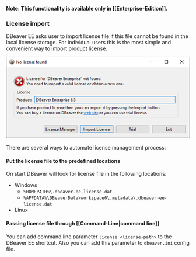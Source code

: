 **Note: This functionality is available only in [[Enterprise-Edition]].**

### License import

DBeaver EE asks user to import license file if this file cannot be found in the local license storage.
For individual users this is the most simple and convenient way to import product license.

![](images/license-not-found.png)

There are several ways to automate license management process:

#### Put the license file to the predefined locations

On start DBeaver will look for license file in the following locations: 
- Windows
    - `%HOMEPATH%\.dbeaver-ee-license.dat`
    - `%APPDATA%\DBeaverData\workspace6\.metadata\.dbeaver-ee-license.dat`
- Linux

#### Passing license file through [[Command-Line|command line]]

You can add command line parameter `license <license-path>` to the DBeaver EE shortcut.
Also you can add this parameter to `dbeaver.ini` config file.
